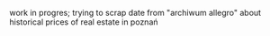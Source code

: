 work in progres;
trying to scrap date from "archiwum allegro" about historical prices of real estate in poznań
